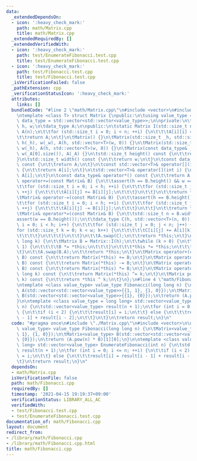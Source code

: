 ```yaml
---
data:
  _extendedDependsOn:
  - icon: ':heavy_check_mark:'
    path: math/Matrix.cpp
    title: math/Matrix.cpp
  _extendedRequiredBy: []
  _extendedVerifiedWith:
  - icon: ':heavy_check_mark:'
    path: test/EnumerateFibonacci.test.cpp
    title: test/EnumerateFibonacci.test.cpp
  - icon: ':heavy_check_mark:'
    path: test/Fibonacci.test.cpp
    title: test/Fibonacci.test.cpp
  _isVerificationFailed: false
  _pathExtension: cpp
  _verificationStatusIcon: ':heavy_check_mark:'
  attributes:
    links: []
  bundledCode: "#line 2 \"math/Matrix.cpp\"\n#include <vector>\n#include <cassert>\n\
    \ntemplate <class T> struct Matrix {\npublic:\n\tusing value_type = T;\n\tusing\
    \ data_type = std::vector<std::vector<value_type>>;\n\nprivate:\n\tstd::size_t\
    \ h, w;\n\tdata_type A;\n\npublic:\n\tstatic Matrix I(std::size_t n) {\n\t\tMatrix\
    \ A(n);\n\t\tfor (std::size_t i = 0; i < n; ++i) {\n\t\t\tA[i][i] = 1;\n\t\t}\n\
    \t\treturn A;\n\t}\n\tMatrix() {}\n\tMatrix(std::size_t _h, std::size_t _w) :\
    \ h(_h), w(_w), A(h, std::vector<T>(w, 0)) {}\n\tMatrix(std::size_t _h) : h(_h),\
    \ w(_h), A(h, std::vector<T>(w, 0)) {}\n\tMatrix(const data_type& _A) : h(_A.size()),\
    \ w(_A[0].size()), A(_A) {}\n\tstd::size_t height() const {\n\t\treturn h;\n\t\
    }\n\tstd::size_t width() const {\n\t\treturn w;\n\t}\n\tconst data_type& value()\
    \ const {\n\t\treturn A;\n\t}\n\tconst std::vector<T>& operator[](int i) const\
    \ {\n\t\treturn A[i];\n\t}\n\tstd::vector<T>& operator[](int i) {\n\t\treturn\
    \ A[i];\n\t}\n\tconst data_type& operator*() const {\n\t\treturn A;\n\t}\n\tMatrix&\
    \ operator+=(const Matrix& B) {\n\t\tassert(h == B.height() && w == B.width());\n\
    \t\tfor (std::size_t i = 0; i < h; ++i) {\n\t\t\tfor (std::size_t j = 0; j < w;\
    \ ++j) {\n\t\t\t\tA[i][j] += B[i][j];\n\t\t\t}\n\t\t}\n\t\treturn *this;\n\t}\n\
    \tMatrix& operator-=(const Matrix& B) {\n\t\tassert(h == B.height() && w == B.width());\n\
    \t\tfor (std::size_t i = 0; i < h; ++i) {\n\t\t\tfor (std::size_t j = 0; j < w;\
    \ ++j) {\n\t\t\t\tA[i][j] -= B[i][j];\n\t\t\t}\n\t\t}\n\t\treturn *this;\n\t}\n\
    \tMatrix& operator*=(const Matrix& B) {\n\t\tstd::size_t n = B.width();\n\t\t\
    assert(w == B.height());\n\t\tdata_type C(h, std::vector<T>(n, 0));\n\t\tfor (std::size_t\
    \ i = 0; i < h; i++) {\n\t\t\tfor (std::size_t j = 0; j < n; j++) {\n\t\t\t\t\
    for (std::size_t k = 0; k < w; k++) {\n\t\t\t\t\tC[i][j] += A[i][k] * B[k][j];\n\
    \t\t\t\t}\n\t\t\t}\n\t\t}\n\t\tA.swap(C);\n\t\treturn *this;\n\t}\n\tMatrix& operator^=(long\
    \ long k) {\n\t\tMatrix B = Matrix::I(h);\n\t\twhile (k > 0) {\n\t\t\tif (k &\
    \ 1) {\n\t\t\t\tB *= *this;\n\t\t\t}\n\t\t\t*this *= *this;\n\t\t\tk >>= 1;\n\t\
    \t}\n\t\tA.swap(B.A);\n\t\treturn *this;\n\t}\n\tMatrix operator+(const Matrix&\
    \ B) const {\n\t\treturn Matrix(*this) += B;\n\t}\n\tMatrix operator-(const Matrix&\
    \ B) const {\n\t\treturn Matrix(*this) -= B;\n\t}\n\tMatrix operator*(const Matrix&\
    \ B) const {\n\t\treturn Matrix(*this) *= B;\n\t}\n\tMatrix operator^(const long\
    \ long k) const {\n\t\treturn Matrix(*this) ^= k;\n\t}\n\tMatrix pow(long long\
    \ k) const {\n\t\treturn *this ^ k;\n\t}\n};\n#line 4 \"math/Fibonacci.cpp\"\n\
    \ntemplate <class value_type> value_type Fibonacci(long long n) {\n\tMatrix<value_type>\
    \ A(std::vector<std::vector<value_type>>{{1, 1}, {1, 0}});\n\tMatrix<value_type>\
    \ B(std::vector<std::vector<value_type>>{{1}, {0}});\n\treturn (A.pow(n) * B)[1][0];\n\
    }\n\ntemplate <class value_type = long long> std::vector<value_type> EnumerateFibonacci(int\
    \ n) {\n\tstd::vector<value_type> result(n + 1);\n\tfor (int i = 0; i <= n; ++i)\
    \ {\n\t\tif (i < 2) {\n\t\t\tresult[i] = i;\n\t\t} else {\n\t\t\tresult[i] = result[i\
    \ - 1] + result[i - 2];\n\t\t}\n\t}\n\treturn result;\n}\n"
  code: "#pragma once\n#include \"./Matrix.cpp\"\n#include <vector>\n\ntemplate <class\
    \ value_type> value_type Fibonacci(long long n) {\n\tMatrix<value_type> A(std::vector<std::vector<value_type>>{{1,\
    \ 1}, {1, 0}});\n\tMatrix<value_type> B(std::vector<std::vector<value_type>>{{1},\
    \ {0}});\n\treturn (A.pow(n) * B)[1][0];\n}\n\ntemplate <class value_type = long\
    \ long> std::vector<value_type> EnumerateFibonacci(int n) {\n\tstd::vector<value_type>\
    \ result(n + 1);\n\tfor (int i = 0; i <= n; ++i) {\n\t\tif (i < 2) {\n\t\t\tresult[i]\
    \ = i;\n\t\t} else {\n\t\t\tresult[i] = result[i - 1] + result[i - 2];\n\t\t}\n\
    \t}\n\treturn result;\n}\n"
  dependsOn:
  - math/Matrix.cpp
  isVerificationFile: false
  path: math/Fibonacci.cpp
  requiredBy: []
  timestamp: '2021-04-15 19:19:37+09:00'
  verificationStatus: LIBRARY_ALL_AC
  verifiedWith:
  - test/Fibonacci.test.cpp
  - test/EnumerateFibonacci.test.cpp
documentation_of: math/Fibonacci.cpp
layout: document
redirect_from:
- /library/math/Fibonacci.cpp
- /library/math/Fibonacci.cpp.html
title: math/Fibonacci.cpp
---
```

